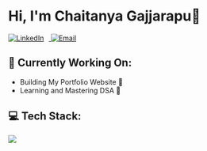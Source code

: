 <h1 align="left">Hi, I'm Chaitanya Gajjarapu👋</h1>

<p align="left">
  <a href="https://www.linkedin.com/in/chaitanya-gajjarapu-a75632247/">
    <img src="https://img.shields.io/badge/LinkedIn-%230077B5.svg?logo=linkedin&logoColor=white" alt="LinkedIn" style="margin-right: 10px;"/>
  </a>
  <a href="mailto:chaitanyagajjarapu05@gmail.com">
    <img src="https://img.shields.io/badge/Email-D14836?logo=gmail&logoColor=white" alt="Email"/>
  </a>
</p>

## 🚀 Currently Working On:
- Building My Portfolio Website 🚀
- Learning and Mastering DSA 🧠



## 💻 Tech Stack:

<p align="left">
  <img src="https://skillicons.dev/icons?i=python,c,java,javascript,html,css,bootstrap,tailwindcss,react,nodejs,django,spring,mongodb,mysql,postgresql,linux,vercel,netlify,aws,git,github,notion,figma,photoshop,arduino,raspberrypi,blender" />
</p>
